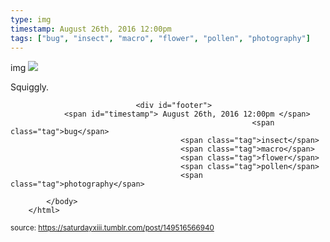 ```yaml
---
type: img
timestamp: August 26th, 2016 12:00pm
tags: ["bug", "insect", "macro", "flower", "pollen", "photography"]
---
```

img
<img src="https://saturdayxiii.github.io/media/149516566940.jpg"/>
                                                                                          
Squiggly.
 
                                    
                
                
                
                
                                <div id="footer">
                <span id="timestamp"> August 26th, 2016 12:00pm </span>
                                                          <span class="tag">bug</span>
                                          <span class="tag">insect</span>
                                          <span class="tag">macro</span>
                                          <span class="tag">flower</span>
                                          <span class="tag">pollen</span>
                                          <span class="tag">photography</span>
                                                    
            </body>
        </html>

        
<small>source: https://saturdayxiii.tumblr.com/post/149516566940</small>